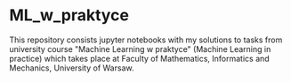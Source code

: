# ML_w_praktyce
This repository consists jupyter notebooks with my solutions to tasks from university course "Machine Learning w praktyce" (Machine Learning in practice) which takes place at Faculty of Mathematics, Informatics and Mechanics, University of Warsaw.
